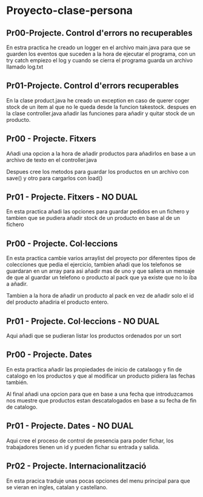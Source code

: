 # Proyecto-clase-persona

## Pr00-Projecte. Control d'errors no recuperables

En estra practica he creado un logger en el archivo main.java para que se guarden los eventos que suceden a la hora de ejecutar el programa, con un try catch empiezo el log y cuando se cierra el programa guarda un archivo llamado log.txt

## Pr01-Projecte. Control d'errors recuperables

En la clase product.java he creado un exception en caso de querer coger stock de un item al que no le queda desde la funcion takestock.
despues en la clase controller.java añadir las funciones para añadir y quitar stock de un producto.

## Pr00 - Projecte. Fitxers

Añadi una opcion a la hora de añadir productos para añadirlos en base a un archivo de texto en el controller.java

Despues cree los metodos para guardar los productos en un archivo con save() y otro para cargarlos con load()

## Pr01 - Projecte. Fitxers - NO DUAL

 En esta practica añadi las opciones para guardar pedidos en un fichero y tambien que se pudiera añadir stock de un producto en base al de un fichero 
 
## Pr00 - Projecte. Col·leccions

En esta practica cambie varios arraylist del proyecto por diferentes tipos de colecciones que pedia el ejercicio, tambien añadi que los telefonos se guardaran en un array para asi añadir mas de uno y que saliera un mensaje de que al guardar un telefono o producto al pack que ya existe que no lo iba a añadir.

Tambien a la hora de añadir un producto al pack en vez de añadir solo el id del producto añadiria el producto entero.

## Pr01 - Projecte. Col·leccions - NO DUAL

Aqui añadi que se pudieran listar los productos ordenados por un sort

## Pr00 - Projecte. Dates

En esta practica añadir las propiedades de inicio de catalaogo y fin de catalogo en los productos y que al modificar un producto pidiera las fechas también.

Al final añadi una opcion para que en base a una fecha que introduzcamos nos muestre que productos estan descatalogados en base a su fecha de fin de catalogo.

## Pr01 - Projecte. Dates - NO DUAL

Aqui cree el proceso de control de presencia para poder fichar, los trabajadores tienen un id y pueden fichar su entrada y salida.

## Pr02 - Projecte. Internacionalització

En esta pracica traduje unas pocas opciones del menu principal para que se vieran en ingles, catalan y castellano.

